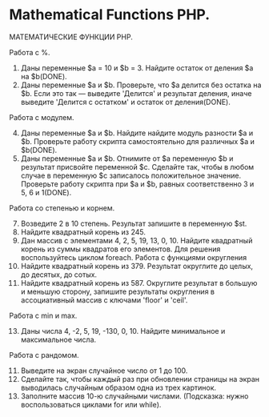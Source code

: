 ﻿# Mathematical Functions PHP.
 МАТЕМАТИЧЕСКИЕ ФУНКЦИИ PHP.

Работа с %.

1. Даны переменные $a = 10 и $b = 3. Найдите остаток от деления $a на $b(DONE).
2. Даны переменные $a и $b. Проверьте, что $a делится без остатка на $b. Если это так — выведите 'Делится' и результат деления, иначе выведите 'Делится с остатком' и остаток от деления(DONE).

Работа с модулем.

4. Даны переменные $a и $b. Найдите найдите модуль разности $a и $b. Проверьте работу скрипта самостоятельно для различных $a и $b(DONE).
5. Даны переменные $a и $b. Отнимите от $a переменную $b и результат присвойте переменной $c. Сделайте так, чтобы в любом случае в переменную $c записалось положительное значение. Проверьте работу скрипта при $a и $b, равных
   соответственно 3 и 5, 6 и 1(DONE).
   
Работа со степенью и корнем.

7. Возведите 2 в 10 степень. Результат запишите в переменную $st.
8. Найдите квадратный корень из 245.
9. Дан массив с элементами 4, 2, 5, 19, 13, 0, 10. Найдите квадратный корень из суммы квадратов его элементов. Для решения воспользуйтесь циклом foreach.
Работа с функциями округления
10. Найдите квадратный корень из 379. Результат округлите до целых, до десятых, до сотых.
11. Найдите квадратный корень из 587. Округлите результат в большую и меньшую сторону, запишите результаты округления в ассоциативный массив с ключами 'floor' и 'ceil'.
    
Работа с min и max.

13. Даны числа 4, -2, 5, 19, -130, 0, 10. Найдите минимальное и максимальное числа.

Работа с рандомом.

11. Выведите на экран случайное число от 1 до 100.
12. Сделайте так, чтобы каждый раз при обновлении страницы на экран выводилась случайным образом одна из трех картинок.
13. Заполните массив 10-ю случайными числами. (Подсказка: нужно воспользоваться циклами for или while).
